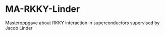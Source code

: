 # MA-RKKY-Linder
Masteroppgave about RKKY interaction in superconductors supervised by Jacob Linder
